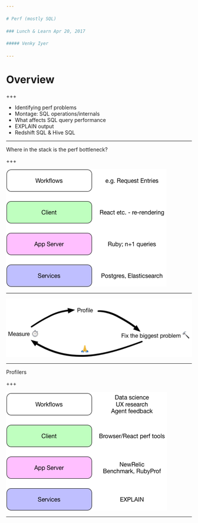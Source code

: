 ```yaml
---

# Perf (mostly SQL)

### Lunch & Learn Apr 20, 2017

##### Venky Iyer

---
```


# Overview

+++

 * Identifying perf problems
 * Montage: SQL operations/internals
 * What affects SQL query performance
 * EXPLAIN output
 * Redshift SQL & Hive SQL

<!-- Caveats about I am not an expert -->

--- 

Where in the stack is the perf bottleneck?

+++

![](images/perf-layers.png)

---

![](images/opt-loop.png)

---

Profilers

+++

![](images/profilers.png)

----